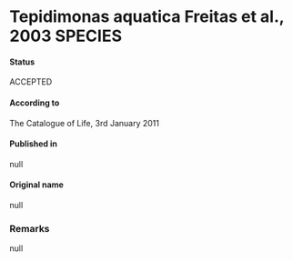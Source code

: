 Tepidimonas aquatica Freitas et al., 2003 SPECIES
=======

#### Status
ACCEPTED

#### According to
The Catalogue of Life, 3rd January 2011

#### Published in
null

#### Original name
null

### Remarks
null